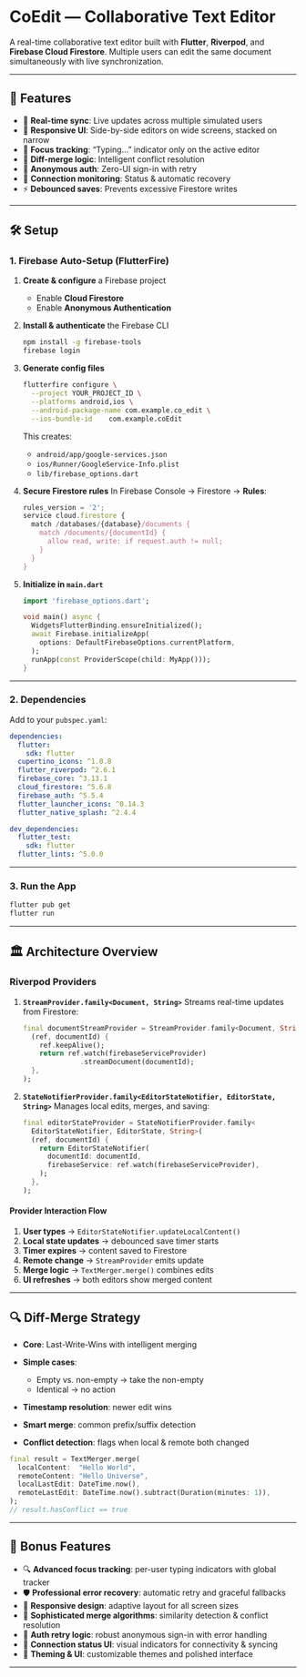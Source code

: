 # CoEdit — Collaborative Text Editor

A real-time collaborative text editor built with **Flutter**, **Riverpod**, and **Firebase Cloud Firestore**. Multiple users can edit the same document simultaneously with live synchronization.

---

## 🚀 Features

* 🔄 **Real-time sync**: Live updates across multiple simulated users
* 📱 **Responsive UI**: Side-by-side editors on wide screens, stacked on narrow
* 🎯 **Focus tracking**: “Typing…” indicator only on the active editor
* 🔀 **Diff-merge logic**: Intelligent conflict resolution
* 🔐 **Anonymous auth**: Zero-UI sign-in with retry
* 📡 **Connection monitoring**: Status & automatic recovery
* ⚡ **Debounced saves**: Prevents excessive Firestore writes

---

## 🛠️ Setup

### 1. Firebase Auto-Setup (FlutterFire)

1. **Create & configure** a Firebase project

   * Enable **Cloud Firestore**
   * Enable **Anonymous Authentication**

2. **Install & authenticate** the Firebase CLI

   ```bash
   npm install -g firebase-tools
   firebase login
   ```

3. **Generate config files**

   ```bash
   flutterfire configure \
     --project YOUR_PROJECT_ID \
     --platforms android,ios \
     --android-package-name com.example.co_edit \
     --ios-bundle-id    com.example.coEdit
   ```

   This creates:

   * `android/app/google-services.json`
   * `ios/Runner/GoogleService-Info.plist`
   * `lib/firebase_options.dart`

4. **Secure Firestore rules**
   In Firebase Console → Firestore → **Rules**:

   ```js
   rules_version = '2';
   service cloud.firestore {
     match /databases/{database}/documents {
       match /documents/{documentId} {
         allow read, write: if request.auth != null;
       }
     }
   }
   ```

5. **Initialize in `main.dart`**

   ```dart
   import 'firebase_options.dart';

   void main() async {
     WidgetsFlutterBinding.ensureInitialized();
     await Firebase.initializeApp(
       options: DefaultFirebaseOptions.currentPlatform,
     );
     runApp(const ProviderScope(child: MyApp()));
   }
   ```

---

### 2. Dependencies

Add to your `pubspec.yaml`:

```yaml
dependencies:
  flutter:
    sdk: flutter
  cupertino_icons: ^1.0.8
  flutter_riverpod: ^2.6.1
  firebase_core: ^3.13.1
  cloud_firestore: ^5.6.8
  firebase_auth: ^5.5.4
  flutter_launcher_icons: ^0.14.3
  flutter_native_splash: ^2.4.4

dev_dependencies:
  flutter_test:
    sdk: flutter
  flutter_lints: ^5.0.0
```

---

### 3. Run the App

```bash
flutter pub get
flutter run
```

---

## 🏛️ Architecture Overview

### Riverpod Providers

1. **`StreamProvider.family<Document, String>`**
   Streams real-time updates from Firestore:

   ```dart
   final documentStreamProvider = StreamProvider.family<Document, String>(
     (ref, documentId) {
       ref.keepAlive();
       return ref.watch(firebaseServiceProvider)
                 .streamDocument(documentId);
     },
   );
   ```

2. **`StateNotifierProvider.family<EditorStateNotifier, EditorState, String>`**
   Manages local edits, merges, and saving:

   ```dart
   final editorStateProvider = StateNotifierProvider.family<
     EditorStateNotifier, EditorState, String>(
     (ref, documentId) {
       return EditorStateNotifier(
         documentId: documentId,
         firebaseService: ref.watch(firebaseServiceProvider),
       );
     },
   );
   ```

#### Provider Interaction Flow

1. **User types** → `EditorStateNotifier.updateLocalContent()`
2. **Local state updates** → debounced save timer starts
3. **Timer expires** → content saved to Firestore
4. **Remote change** → `StreamProvider` emits update
5. **Merge logic** → `TextMerger.merge()` combines edits
6. **UI refreshes** → both editors show merged content

---

## 🔍 Diff-Merge Strategy

* **Core**: Last-Write-Wins with intelligent merging
* **Simple cases**:

  * Empty vs. non-empty → take the non-empty
  * Identical → no action
* **Timestamp resolution**: newer edit wins
* **Smart merge**: common prefix/suffix detection
* **Conflict detection**: flags when local & remote both changed

```dart
final result = TextMerger.merge(
  localContent:  "Hello World",
  remoteContent: "Hello Universe",
  localLastEdit: DateTime.now(),
  remoteLastEdit: DateTime.now().subtract(Duration(minutes: 1)),
);
// result.hasConflict == true
```

---

## 🎁 Bonus Features

* 🔍 **Advanced focus tracking**: per-user typing indicators with global tracker
* 🛡️ **Professional error recovery**: automatic retry and graceful fallbacks
* 📏 **Responsive design**: adaptive layout for all screen sizes
* 🤖 **Sophisticated merge algorithms**: similarity detection & conflict resolution
* 🔄 **Auth retry logic**: robust anonymous sign-in with error handling
* 📶 **Connection status UI**: visual indicators for connectivity & syncing
* 🎨 **Theming & UI**: customizable themes and polished interface

---
